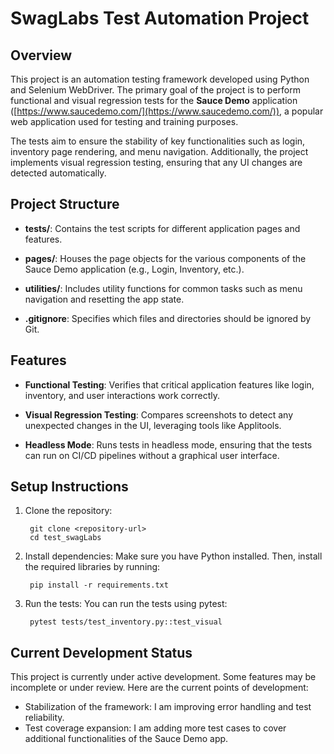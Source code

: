 SwagLabs Test Automation Project
================================

Overview
--------

This project is an automation testing framework developed using Python and Selenium WebDriver. The primary goal of the project is to perform functional and visual regression tests for the **Sauce Demo** application ([https://www.saucedemo.com/](https://www.saucedemo.com/)), a popular web application used for testing and training purposes.

The tests aim to ensure the stability of key functionalities such as login, inventory page rendering, and menu navigation. Additionally, the project implements visual regression testing, ensuring that any UI changes are detected automatically.

Project Structure
-----------------

*   **tests/**: Contains the test scripts for different application pages and features.
    
*   **pages/**: Houses the page objects for the various components of the Sauce Demo application (e.g., Login, Inventory, etc.).
    
*   **utilities/**: Includes utility functions for common tasks such as menu navigation and resetting the app state.
    
*   **.gitignore**: Specifies which files and directories should be ignored by Git.
    

Features
--------

*   **Functional Testing**: Verifies that critical application features like login, inventory, and user interactions work correctly.
    
*   **Visual Regression Testing**: Compares screenshots to detect any unexpected changes in the UI, leveraging tools like Applitools.
    
*   **Headless Mode**: Runs tests in headless mode, ensuring that the tests can run on CI/CD pipelines without a graphical user interface.  

Setup Instructions
------------------

1. Clone the repository:

        git clone <repository-url>
        cd test_swagLabs


2. Install dependencies: Make sure you have Python installed. Then, install the required libraries by running:

        pip install -r requirements.txt

3. Run the tests: You can run the tests using pytest:

        pytest tests/test_inventory.py::test_visual

Current Development Status
--------------------------

This project is currently under active development. Some features may be incomplete or under review. Here are the current points of development:

* Stabilization of the framework: I am improving error handling and test reliability.
* Test coverage expansion: I am adding more test cases to cover additional functionalities of the Sauce Demo app.
